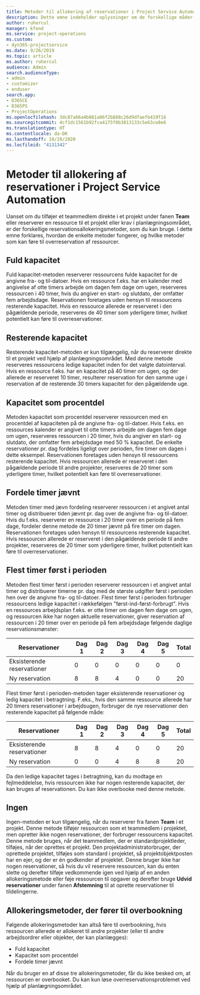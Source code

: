 ```yaml
---
title: Metoder til allokering af reservationer i Project Service Automation
description: Dette emne indeholder oplysninger om de forskellige måder, du kan reservere allokeringer på.
author: ruhercul
manager: kfend
ms.service: project-operations
ms.custom:
- dyn365-projectservice
ms.date: 9/26/2019
ms.topic: article
ms.author: ruhercul
audience: Admin
search.audienceType:
- admin
- customizer
- enduser
search.app:
- D365CE
- D365PS
- ProjectOperations
ms.openlocfilehash: 3dc87a66a4b881a06f2b888c26d9dfaefb419f16
ms.sourcegitcommit: 4cf1dc1561b92fca4175f0b3813133c5e63ce8e6
ms.translationtype: HT
ms.contentlocale: da-DK
ms.lasthandoff: 10/28/2020
ms.locfileid: "4131342"
---
```

# <a name="booking-allocation-methods-in-project-service-automation"></a>Metoder til allokering af reservationer i Project Service Automation

Uanset om du tilføjer et teammedlem direkte i et projekt under fanen **Team** eller reserverer en ressource til et projekt eller krav i planlægningsområdet, er der forskellige reservationsallokeringsmetoder, som du kan bruge. I dette emne forklares, hvordan de enkelte metoder fungerer, og hvilke metoder som kan føre til overreservation af ressourcer.

## <a name="full-capacity"></a>Fuld kapacitet 
Fuld kapacitet-metoden reserverer ressourcens fulde kapacitet for de angivne fra- og til-datoer. Hvis en ressource f.eks. har en kalender med angivelse af otte timers arbejde om dagen fem dage om ugen, reserveres ressourcen i 40 timer, hvis du angiver en start- og slutdato, der omfatter fem arbejdsdage. Reservationen foretages uden hensyn til ressourcens resterende kapacitet. Hvis en ressource allerede er reserveret i den pågældende periode, reserveres de 40 timer som yderligere timer, hvilket potentielt kan føre til overreservationer.

## <a name="remaining-capacity"></a>Resterende kapacitet
Resterende kapacitet-metoden er kun tilgængelig, når du reserverer direkte til et projekt ved hjælp af planlægningsområdet. Med denne metode reserveres ressourcens ledige kapacitet inden for det valgte datointerval. Hvis en ressource f.eks. har en kapacitet på 40 timer om ugen, og der allerede er reserveret 10 timer, resulterer reservation for den samme uge i reservation af de resterende 30 timers kapacitet for den pågældende uge.

## <a name="percentage-capacity"></a>Kapacitet som procentdel
Metoden kapacitet som procentdel reserverer ressourcen med en procentdel af kapaciteten på de angivne fra- og til-datoer. Hvis f.eks. en ressources kalender er angivet til otte timers arbejde om dagen fem dage om ugen, reserveres ressourcen i 20 timer, hvis du angiver en start- og slutdato, der omfatter fem arbejdsdage med 50 % kapacitet. De enkelte reservationer pr. dag fordeles ligeligt over perioden, fire timer om dagen i dette eksempel. Reservationen foretages uden hensyn til ressourcens resterende kapacitet. Hvis ressourcen allerede er reserveret i den pågældende periode til andre projekter, reserveres de 20 timer som yderligere timer, hvilket potentielt kan føre til overreservationer.

## <a name="evenly-distribute-hours"></a>Fordele timer jævnt
Metoden timer med jævn fordeling reserverer ressourcen i et angivet antal timer og distribuerer tiden jævnt pr. dag over de angivne fra- og til-datoer. Hvis du f.eks. reserverer en ressource i 20 timer over en periode på fem dage, fordeler denne metode de 20 timer jævnt på fire timer om dagen. Reservationen foretages uden hensyn til ressourcens resterende kapacitet. Hvis ressourcen allerede er reserveret i den pågældende periode til andre projekter, reserveres de 20 timer som yderligere timer, hvilket potentielt kan føre til overreservationer.

## <a name="front-load-hours"></a>Flest timer først i perioden
Metoden flest timer først i perioden reserverer ressourcen i et angivet antal timer og distribuerer timerne pr. dag med de største udgifter først i perioden hen over de angivne fra- og til-datoer. Flest timer først i perioden forbruger ressourcens ledige kapacitet i rækkefølgen "først-ind-først-forbrugt". Hvis en ressources arbejdsplan f.eks. er otte timer om dagen fem dage om ugen, og ressourcen ikke har nogen aktuelle reservationer, giver reservation af ressourcen i 20 timer over en periode på fem arbejdsdage følgende daglige reservationsmønster: 

|         Reservationer          |    Dag 1    |    Dag 2    |    Dag 3    |    Dag 4    |    Dag 5    |    Total    |
|---------------------------|-------------|-------------|-------------|-------------|-------------|-------------|
|    Eksisterende reservationer    |    0        |    0        |    0        |    0        |    0        |    0        |
|    Ny reservation          |    8        |    8        |    4        |    0        |    0        |    20       |

Flest timer først i perioden-metoden tager eksisterende reservationer og ledig kapacitet i betragtning. F.eks., hvis den samme ressource allerede har 20 timers reservationer i arbejdsugen, forbruger de nye reservationer den resterende kapacitet på følgende måde:

|   Reservationer          | Dag 1 | Dag 2 | Dag 3 | Dag 4 | Dag 5 | Total |
|---------------------|-------|-------|-------|-------|-------|-------|
| Eksisterende reservationer | 8     | 8     | 4     | 0     | 0     | 20    |
| Ny reservation       | 0     | 0     | 4     | 8     | 8     | 20    |

Da den ledige kapacitet tages i betragtning, kan du modtage en fejlmeddelelse, hvis ressourcen ikke har nogen resterende kapacitet, der kan bruges af reservationen. Du kan ikke overbooke med denne metode.

## <a name="none"></a>Ingen
Ingen-metoden er kun tilgængelig, når du reserverer fra fanen **Team** i et projekt. Denne metode tilføjer ressourcen som et teammedlem i projektet, men opretter ikke nogen reservationer, der forbruger ressourcens kapacitet. Denne metode bruges, når det teammedlem, der er standardprojektleder, tilføjes, når der oprettes et projekt. Den projektadministratorbruger, der oprettede projektet, tilføjes som standard i projektet, så projektobjektposten har en ejer, og der er én godkender af projektet. Denne bruger ikke har nogen reservationer, så hvis du vil reservere ressourcen, kan du enten slette og derefter tilføje vedkommende igen ved hjælp af en anden allokeringsmetode eller føje ressourcen til opgaver og derefter bruge **Udvid reservationer** under fanen **Afstemning** til at oprette reservationer til tildelingerne.

## <a name="allocation-methods-that-lead-to-overbooking"></a>Allokeringsmetoder, der fører til overbookning
Følgende allokeringsmetoder kan altså føre til overbookning, hvis ressourcen allerede er allokeret til andre projekter (eller til andre arbejdsordrer eller objekter, der kan planlægges):

- Fuld kapacitet
- Kapacitet som procentdel
- Fordele timer jævnt

Når du bruger en af disse tre allokeringsmetoder, får du ikke besked om, at ressourcen er overbooket. Du kan kun løse overreservationsproblemet ved hjælp af planlægningsområdet.
